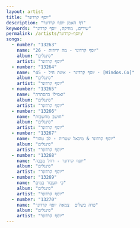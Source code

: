 ```yaml
---
layout: artist
title: "יוסף קרדונר"
description: "דף האמן יוסף קרדונר"
keywords: "שירים, מוזיקה, יוסף קרדונר"
permalink: /artists/יוסף-קרדונר/
songs:
  - number: "13263"
    name: "26 - יוסף קרדונר - מה ידידות"
    album: "סינגלים"
    artist: "יוסף קרדונר"
  - number: "13264"
    name: "45 - יוסף קרדונר - אשת חיל - [Windos.Co]"
    album: "סינגלים"
    artist: "יוסף קרדונר"
  - number: "13265"
    name: "ואפילו בהסתרה"
    album: "סינגלים"
    artist: "יוסף קרדונר"
  - number: "13266"
    name: "חושב מחשבות"
    album: "סינגלים"
    artist: "יוסף קרדונר"
  - number: "13267"
    name: "יוסף קרדונר & מיכאל שטרית - לב טהור"
    album: "סינגלים"
    artist: "יוסף קרדונר"
  - number: "13268"
    name: "יוסף קרדונר - רחל מבכה"
    album: "סינגלים"
    artist: "יוסף קרדונר"
  - number: "13269"
    name: "כי תעבור במים"
    album: "סינגלים"
    artist: "יוסף קרדונר"
  - number: "13270"
    name: "פדה בשלום  צמאה יוסף קרדונר"
    album: "סינגלים"
    artist: "יוסף קרדונר"
---
```

